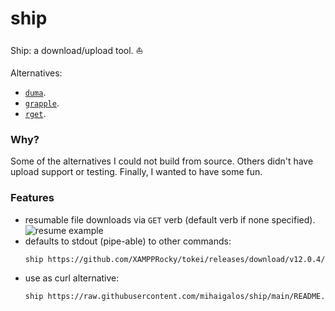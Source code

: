 # ship

Ship: a download/upload tool. ⛵

Alternatives:
* [`duma`](https://github.com/mattgathu/duma).
* [`grapple`](https://github.com/daveallie/grapple).
* [`rget`](https://github.com/Arcterus/rget).

### Why?

Some of the alternatives I could not build from source.
Others didn't have upload support or testing.
Finally, I wanted to have some fun.

### Features

* resumable file downloads via `GET` verb (default verb if none specified).
    ![resume example](screenshots/ship.gif)
* defaults to stdout (pipe-able) to other commands:
  ```bash
  ship https://github.com/XAMPPRocky/tokei/releases/download/v12.0.4/tokei-x86_64-unknown-linux-gnu.tar.gz | tar xvz
  ```
* use as curl alternative:
  ```bash
  ship https://raw.githubusercontent.com/mihaigalos/ship/main/README.md
  ```
